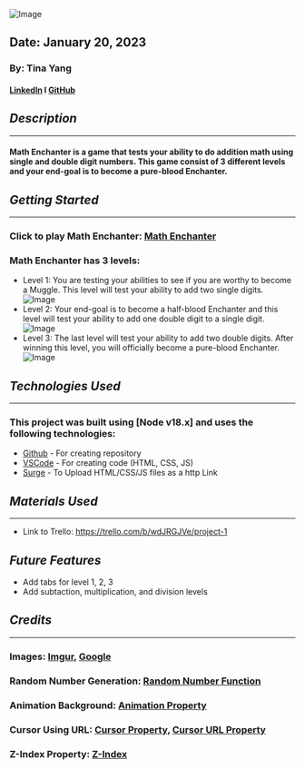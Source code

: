 ![Image](https://i.imgur.com/RSCnmNZ.png)
## Date: January 20, 2023
### By: Tina Yang
#### [LinkedIn](https://www.linkedin.com/in/yang-tina/) l [GitHub](https://github.com/tinayang15)

## ***Description***
***
#### Math Enchanter is a game that tests your ability to do addition math using single and double digit numbers.  This game consist of 3 different levels and your end-goal is to become a pure-blood Enchanter.

## ***Getting Started***
***
### Click to play Math Enchanter: [Math Enchanter](http://math-enchanter.surge.sh/index.html)

### Math Enchanter has 3 levels:
* Level 1: You are testing your abilities to see if you are worthy to become a Muggle. This level will test your ability to add two single digits.
![Image](https://i.imgur.com/x2ptHv9.png)
* Level 2: Your end-goal is to become a half-blood Enchanter and this level will test your ability to add one double digit to a single digit. 
![Image](https://i.imgur.com/XTH0DQ7.png) 
* Level 3: The last level will test your ability to add two double digits. After winning this level, you will officially become a pure-blood Enchanter.
![Image](https://i.imgur.com/1whCH7p.png)

## ***Technologies Used***
***
### This project was built using  [Node v18.x] and uses the following technologies:
* [Github](https://github.com/) - For creating repository
* [VSCode](https://code.visualstudio.com/) - For creating code (HTML, CSS, JS)
* [Surge](https://surge.sh/) - To Upload HTML/CSS/JS files as a http Link

## ***Materials Used***
***
* Link to Trello: https://trello.com/b/wdJRGJVe/project-1

## ***Future Features***
* Add tabs for level 1, 2, 3
* Add subtaction, multiplication, and division levels
## ***Credits***
***
### Images: [Imgur](https://imgur.com/), [Google](https://www.google.com/)
### Random Number Generation: [Random Number Function](https://stackoverflow.com/questions/5915096/get-a-random-item-from-a-javascript-array)
### Animation Background: [Animation Property](https://developer.mozilla.org/en-US/docs/Web/CSS/animation)
### Cursor Using URL: [Cursor Property](https://css-tricks.com/almanac/properties/c/cursor/), [Cursor URL Property](https://stackoverflow.com/questions/9189250/animated-cursor-support-in-web-applications)
### Z-Index Property: [Z-Index](https://developer.mozilla.org/en-US/docs/Web/CSS/z-index)

